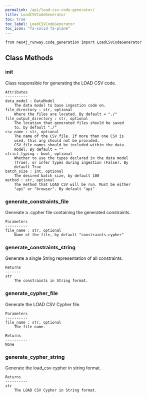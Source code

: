 ```yaml
---
permalink: /api/load-csv-code-generator/
title: LoadCSVCodeGenerator
toc: true
toc_label: LoadCSVCodeGenerator
toc_icon: "fa-solid fa-plane"
---
```


    from neo4j_runway.code_generation import LoadCSVCodeGenerator




## Class Methods


### __init__
Class responsible for generating the LOAD CSV code.

    Attributes
    ----------
    data_model : DataModel
        The data model to base ingestion code on.
    file_directory : str, optional
        Where the files are located. By default = "./"
    file_output_directory : str, optional
        The location that generated files should be saved
        to, by default "./"
    csv_name : str, optional
        The name of the CSV file. If more than one CSV is
        used, this arg should not be provided.
        CSV file names should be included within the data
        model. By default = ""
    strict_typing : bool, optional
        Whether to use the types declared in the data model
        (True), or infer types during ingestion (False). By
        default True
    batch_size : int, optional
        The desired batch size, by default 100
    method : str, optional
        The method that LOAD CSV will be run. Must be either
        "api" or "browser". By default "api"


### generate_constraints_file
Genreate a .cypher file containing the generated
        constraints.

    Parameters
    ----------
    file_name : str, optional
        Name of the file, by default "constraints.cypher"


### generate_constraints_string
Generate a single String representation of all
        constraints.

    Returns
    -------
    str
        The constraints in String format.


### generate_cypher_file
Generate the LOAD CSV Cypher file.

    Parameters
    ----------
    file_name : str, optional
        The file name.

    Returns
    ----------
    None


### generate_cypher_string
Generate the load_csv cypher in string format.

    Returns
    ----------
    str
        The LOAD CSV Cypher in String format.


